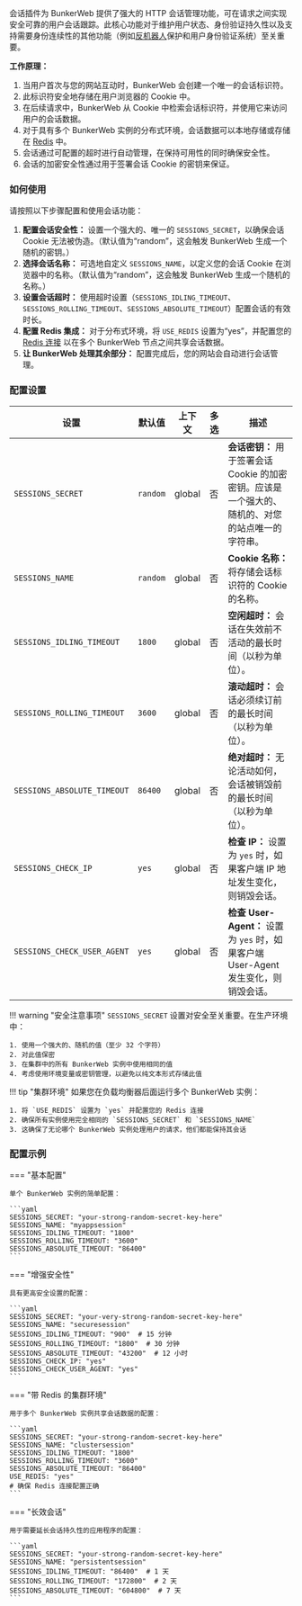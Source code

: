 会话插件为 BunkerWeb 提供了强大的 HTTP 会话管理功能，可在请求之间实现安全可靠的用户会话跟踪。此核心功能对于维护用户状态、身份验证持久性以及支持需要身份连续性的其他功能（例如[反机器人](#antibot)保护和用户身份验证系统）至关重要。

**工作原理：**

1.  当用户首次与您的网站互动时，BunkerWeb 会创建一个唯一的会话标识符。
2.  此标识符安全地存储在用户浏览器的 Cookie 中。
3.  在后续请求中，BunkerWeb 从 Cookie 中检索会话标识符，并使用它来访问用户的会话数据。
4.  对于具有多个 BunkerWeb 实例的分布式环境，会话数据可以本地存储或存储在 [Redis](#redis) 中。
5.  会话通过可配置的超时进行自动管理，在保持可用性的同时确保安全性。
6.  会话的加密安全性通过用于签署会话 Cookie 的密钥来保证。

### 如何使用

请按照以下步骤配置和使用会话功能：

1.  **配置会话安全性：** 设置一个强大的、唯一的 `SESSIONS_SECRET`，以确保会话 Cookie 无法被伪造。（默认值为“random”，这会触发 BunkerWeb 生成一个随机的密钥。）
2.  **选择会话名称：** 可选地自定义 `SESSIONS_NAME`，以定义您的会话 Cookie 在浏览器中的名称。（默认值为“random”，这会触发 BunkerWeb 生成一个随机的名称。）
3.  **设置会话超时：** 使用超时设置（`SESSIONS_IDLING_TIMEOUT`、`SESSIONS_ROLLING_TIMEOUT`、`SESSIONS_ABSOLUTE_TIMEOUT`）配置会话的有效时长。
4.  **配置 Redis 集成：** 对于分布式环境，将 `USE_REDIS` 设置为“yes”，并配置您的 [Redis 连接](#redis) 以在多个 BunkerWeb 节点之间共享会话数据。
5.  **让 BunkerWeb 处理其余部分：** 配置完成后，您的网站会自动进行会话管理。

### 配置设置

| 设置                        | 默认值   | 上下文 | 多选 | 描述                                                                                              |
| --------------------------- | -------- | ------ | ---- | ------------------------------------------------------------------------------------------------- |
| `SESSIONS_SECRET`           | `random` | global | 否   | **会话密钥：** 用于签署会话 Cookie 的加密密钥。应该是一个强大的、随机的、对您的站点唯一的字符串。 |
| `SESSIONS_NAME`             | `random` | global | 否   | **Cookie 名称：** 将存储会话标识符的 Cookie 的名称。                                              |
| `SESSIONS_IDLING_TIMEOUT`   | `1800`   | global | 否   | **空闲超时：** 会话在失效前不活动的最长时间（以秒为单位）。                                       |
| `SESSIONS_ROLLING_TIMEOUT`  | `3600`   | global | 否   | **滚动超时：** 会话必须续订前的最长时间（以秒为单位）。                                           |
| `SESSIONS_ABSOLUTE_TIMEOUT` | `86400`  | global | 否   | **绝对超时：** 无论活动如何，会话被销毁前的最长时间（以秒为单位）。                               |
| `SESSIONS_CHECK_IP`         | `yes`    | global | 否   | **检查 IP：** 设置为 `yes` 时，如果客户端 IP 地址发生变化，则销毁会话。                           |
| `SESSIONS_CHECK_USER_AGENT` | `yes`    | global | 否   | **检查 User-Agent：** 设置为 `yes` 时，如果客户端 User-Agent 发生变化，则销毁会话。               |

!!! warning "安全注意事项"
`SESSIONS_SECRET` 设置对安全至关重要。在生产环境中：

    1. 使用一个强大的、随机的值（至少 32 个字符）
    2. 对此值保密
    3. 在集群中的所有 BunkerWeb 实例中使用相同的值
    4. 考虑使用环境变量或密钥管理，以避免以纯文本形式存储此值

!!! tip "集群环境"
如果您在负载均衡器后面运行多个 BunkerWeb 实例：

    1. 将 `USE_REDIS` 设置为 `yes` 并配置您的 Redis 连接
    2. 确保所有实例使用完全相同的 `SESSIONS_SECRET` 和 `SESSIONS_NAME`
    3. 这确保了无论哪个 BunkerWeb 实例处理用户的请求，他们都能保持其会话

### 配置示例

=== "基本配置"

    单个 BunkerWeb 实例的简单配置：

    ```yaml
    SESSIONS_SECRET: "your-strong-random-secret-key-here"
    SESSIONS_NAME: "myappsession"
    SESSIONS_IDLING_TIMEOUT: "1800"
    SESSIONS_ROLLING_TIMEOUT: "3600"
    SESSIONS_ABSOLUTE_TIMEOUT: "86400"
    ```

=== "增强安全性"

    具有更高安全设置的配置：

    ```yaml
    SESSIONS_SECRET: "your-very-strong-random-secret-key-here"
    SESSIONS_NAME: "securesession"
    SESSIONS_IDLING_TIMEOUT: "900"  # 15 分钟
    SESSIONS_ROLLING_TIMEOUT: "1800"  # 30 分钟
    SESSIONS_ABSOLUTE_TIMEOUT: "43200"  # 12 小时
    SESSIONS_CHECK_IP: "yes"
    SESSIONS_CHECK_USER_AGENT: "yes"
    ```

=== "带 Redis 的集群环境"

    用于多个 BunkerWeb 实例共享会话数据的配置：

    ```yaml
    SESSIONS_SECRET: "your-strong-random-secret-key-here"
    SESSIONS_NAME: "clustersession"
    SESSIONS_IDLING_TIMEOUT: "1800"
    SESSIONS_ROLLING_TIMEOUT: "3600"
    SESSIONS_ABSOLUTE_TIMEOUT: "86400"
    USE_REDIS: "yes"
    # 确保 Redis 连接配置正确
    ```

=== "长效会话"

    用于需要延长会话持久性的应用程序的配置：

    ```yaml
    SESSIONS_SECRET: "your-strong-random-secret-key-here"
    SESSIONS_NAME: "persistentsession"
    SESSIONS_IDLING_TIMEOUT: "86400"  # 1 天
    SESSIONS_ROLLING_TIMEOUT: "172800"  # 2 天
    SESSIONS_ABSOLUTE_TIMEOUT: "604800"  # 7 天
    ```
